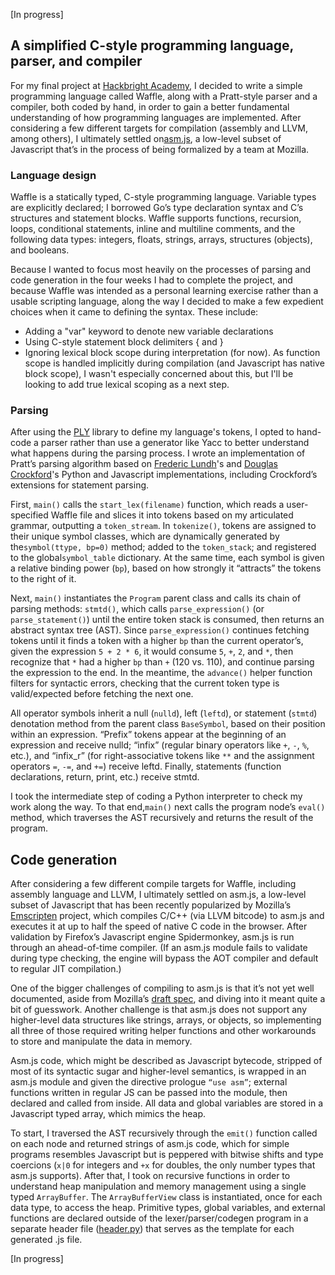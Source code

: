 [In progress]

## A simplified C-style programming language, parser, and compiler

For my final project at [Hackbright Academy](http://www.hackbrightacademy.com/), I decided to write a simple programming language called Waffle, along with a Pratt-style parser and a compiler, both coded by hand, in order to gain a better fundamental understanding of how programming languages are implemented. After considering a few different targets for compilation (assembly and LLVM, among others), I ultimately settled on[asm.js](http://www.asmjs.org/), a low-level subset of Javascript that’s in the process of being formalized by a team at Mozilla.

### Language design
Waffle is a statically typed, C-style programming language. Variable types are explicitly declared; I borrowed Go’s type declaration syntax and C’s structures and statement blocks. Waffle supports functions, recursion, loops, conditional statements, inline and multiline comments, and the following data types: integers, floats, strings, arrays, structures (objects), and booleans.

Because I wanted to focus most heavily on the processes of parsing and code generation in the four weeks I had to complete the project, and because Waffle was intended as a personal learning exercise rather than a usable scripting language, along the way I decided to make a few expedient choices when it came to defining the syntax. These include:
*   Adding a "var" keyword to denote new variable declarations
*   Using C-style statement block delimiters { and }
*   Ignoring lexical block scope during interpretation (for now). As function scope is handled implicitly during compilation (and Javascript has native block scope), I wasn't especially concerned about this, but I'll be looking to add true lexical scoping as a next step.

### Parsing
After using the [PLY](http://www.dabeaz.com/ply/ply.html) library to define my language's tokens, I opted to hand-code a parser rather than use a generator like Yacc to better understand what happens during the parsing process. I wrote an implementation of Pratt’s parsing algorithm based on [Frederic Lundh](http://effbot.org/zone/simple-top-down-parsing.htm)'s and [Douglas Crockford](http://javascript.crockford.com/tdop/tdop.html)'s Python and Javascript implementations, including Crockford’s extensions for statement parsing.

First, `main()` calls the `start_lex(filename)` function, which reads a user-specified Waffle file and slices it into tokens based on my articulated grammar, outputting a `token_stream`. In `tokenize()`, tokens are assigned to their unique symbol classes, which are dynamically generated by the`symbol(ttype, bp=0)` method; added to the `token_stack`; and registered to the global`symbol_table` dictionary. At the same time, each symbol is given a relative binding power (`bp`), based on how strongly it “attracts” the tokens to the right of it.

Next, `main()` instantiates the `Program` parent class and calls its chain of parsing methods: `stmtd()`, which calls `parse_expression()` (or `parse_statement()`) until the entire token stack is consumed, then returns an abstract syntax tree (AST). Since `parse_expression()` continues fetching tokens until it finds a token with a higher `bp` than the current operator’s, given the expression `5 + 2 * 6`, it would consume `5`, `+`, `2`, and `*`, then recognize that `*` had a higher `bp` than `+` (120 vs. 110), and continue parsing the expression to the end. In the meantime, the `advance()` helper function filters for syntactic errors, checking that the current token type is valid/expected before fetching the next one.

All operator symbols inherit a null (`nulld`), left (`leftd`), or statement (`stmtd`) denotation method from the parent class `BaseSymbol`, based on their position within an expression. “Prefix” tokens appear at the beginning of an expression and receive nulld; “infix” (regular binary operators like `+`, `-`, `%`, etc.), and “infix_r” (for right-associative tokens like `**` and the assignment operators `=`, `-=`, and `+=`) receive leftd. Finally, statements (function declarations, return, print, etc.) receive stmtd.

I took the intermediate step of coding a Python interpreter to check my work along the way. To that end,`main()` next calls the program node’s `eval()` method, which traverses the AST recursively and returns the result of the program.

## Code generation
After considering a few different compile targets for Waffle, including assembly language and LLVM, I ultimately settled on asm.js, a low-level subset of Javascript that has been recently popularized by Mozilla’s [Emscripten](https://github.com/kripken/emscripten/) project, which compiles C/C++ (via LLVM bitcode) to asm.js and executes it at up to half the speed of native C code in the browser. After validation by Firefox’s Javascript engine Spidermonkey, asm.js is run through an ahead-of-time compiler. (If an asm.js module fails to validate during type checking, the engine will bypass the AOT compiler and default to regular JIT compilation.)

One of the bigger challenges of compiling to asm.js is that it’s not yet well documented, aside from Mozilla’s [draft spec](http://asmjs.org/spec/latest/), and diving into it meant quite a bit of guesswork. Another challenge is that asm.js does not support any higher-level data structures like strings, arrays, or objects, so implementing all three of those required writing helper functions and other workarounds to store and manipulate the data in memory.

Asm.js code, which might be described as Javascript bytecode, stripped of most of its syntactic sugar and higher-level semantics, is wrapped in an asm.js module and given the directive prologue `“use asm”`; external functions written in regular JS can be passed into the module, then declared and called from inside. All data and global variables are stored in a Javascript typed array, which mimics the heap.

To start, I traversed the AST recursively through the `emit()` function called on each node and returned strings of asm.js code, which for simple programs resembles Javascript but is peppered with bitwise shifts and type coercions (`x|0` for integers and `+x` for doubles, the only number types that asm.js supports). After that, I took on recursive functions in order to understand heap manipulation and memory management using a single typed `ArrayBuffer`. The `ArrayBufferView` class is instantiated, once for each data type, to access the heap. Primitive types, global variables, and external functions are declared outside of the lexer/parser/codegen program in a separate header file ([header.py](https://github.com/khennes/waffle/blob/master/header.py)) that serves as the template for each generated .js file.

[In progress]